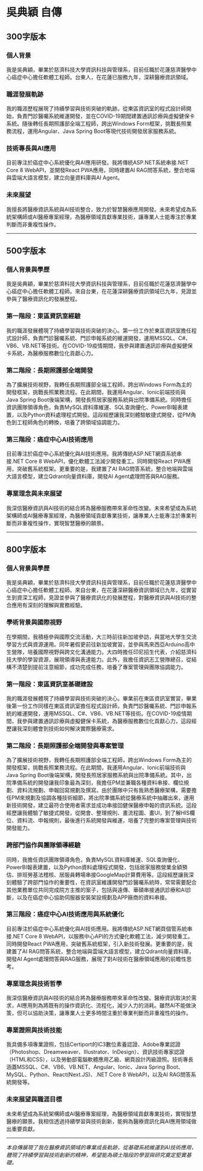 # 吳典穎 自傳

## 300字版本

### 個人背景
我是吳典穎，畢業於慈濟科技大學資訊科技與管理系，目前任職於花蓮慈濟醫學中心癌症中心擔任軟體工程師。台東人，在花蓮已服務九年，深耕醫療資訊領域。

### 職涯發展軌跡
我的職涯歷程展現了持續學習與技術突破的軌跡。從東區資訊室的程式設計師開始，負責門診醫囑系統維運開發，並在COVID-19期間建置通訊診療與虛擬健保卡系統。隨後轉任長期照護部全端工程師，跨出Windows Form框架，挑戰長照業務流程，運用Angular、Java Spring Boot等現代技術開發居家服務系統。

### 技術專長與AI應用
目前專注於癌症中心系統優化與AI應用研發。我將傳統ASP.NET系統串接.NET Core 8 WebAPI，並開發React PWA應用，同時建置AI RAG問答系統，整合地端與雲端大語言模型，建立向量資料庫與AI Agent。

### 未來展望
我擅長將醫療資訊系統與AI技術整合，致力於智慧醫療應用開發。未來希望成為系統架構師或AI醫療專案經理，為醫療領域貢獻專業技術，讓專業人士能專注於專業判斷而非重複性操作。

---

## 500字版本

### 個人背景與學歷
我是吳典穎，畢業於慈濟科技大學資訊科技與管理系，目前任職於花蓮慈濟醫學中心癌症中心擔任軟體工程師。來自台東，在花蓮深耕醫療資訊領域已九年，見證並參與了醫療資訊化的發展歷程。

### 第一階段：東區資訊室經驗
我的職涯發展體現了持續學習與技術突破的決心。第一份工作於東區資訊室擔任程式設計師，負責門診醫囑系統、門診申報系統的維運開發，運用MSSQL、C#、VB6、VB.NET等技術。在COVID-19疫情期間，我參與建置通訊診療與虛擬健保卡系統，為醫療服務數位化貢獻心力。

### 第二階段：長期照護部全端開發
為了擴展技術視野，我轉任長期照護部全端工程師，跨出Windows Form為主的開發框架，挑戰長照業務流程。在此期間，我運用Angular、Ionic前端技術與Java Spring Boot後端架構，開發長照居家服務系統與出院準備系統。同時擔任資訊團隊領導角色，負責MySQL資料庫維運、SQL查詢優化、PowerBI報表建置，以及Python資料處理程式開發。這段經歷讓我深刻體驗敏捷式開發，從PM角色到工程師角色的轉換，培養了跨領域協調能力。

### 第三階段：癌症中心AI技術應用
目前專注於癌症中心系統優化與AI技術應用。我將傳統ASP.NET網頁系統串接.NET Core 8 WebAPI，優化軟體工法減少開發重工。同時開發React PWA應用，突破舊系統框架。更重要的是，我建置了AI RAG問答系統，整合地端與雲端大語言模型，建立Qdrant向量資料庫，開發AI Agent處理問答與RAG服務。

### 專業理念與未來展望
我深信醫療資訊與AI技術的結合將為醫療服務帶來革命性改變。未來希望成為系統架構師或AI醫療專案經理，為醫療領域貢獻專業技術，讓專業人士能專注於專業判斷而非重複性操作，實現智慧醫療的願景。

---

## 800字版本

### 個人背景與學歷
我是吳典穎，畢業於慈濟科技大學資訊科技與管理系，目前任職於花蓮慈濟醫學中心癌症中心擔任軟體工程師。來自台東，在花蓮深耕醫療資訊領域已九年，從實習生到資深工程師，見證並參與了醫療資訊化的發展歷程，對醫療資訊與AI技術的整合應用有深刻的理解與實務經驗。

### 學術背景與國際視野
在學期間，我積極參與國際交流活動，大三時前往新加坡參訪，與當地大學生交流學習方式與資源運用。同年暑假更前往新加坡實習，並參與馬來西亞Arduino高中生營隊，培養國際視野與跨文化溝通能力。大四時擔任印尼招生代表，介紹慈濟科技大學的學習資源，展現領導與表達能力。此外，我擔任資訊志工營隊總召，從結構不清楚到提前注意細節，成功完成任務，培養了專案管理與團隊協調能力。

### 第一階段：東區資訊室基礎建設
我的職涯發展體現了持續學習與技術突破的決心。畢業前在東區資訊室實習，畢業後第一份工作同樣在東區資訊室擔任程式設計師，負責門診醫囑系統、門診申報系統的維運開發，運用MSSQL、C#、VB6、VB.NET等技術。在COVID-19疫情期間，我參與建置通訊診療與虛擬健保卡系統，為醫療服務數位化貢獻心力，這段經歷讓我深刻體會到技術如何解決實際醫療需求。

### 第二階段：長期照護部全端開發與專案管理
為了擴展技術視野，我轉任長期照護部全端工程師，跨出Windows Form為主的開發框架，挑戰長照業務流程。在此期間，我運用Angular、Ionic前端技術與Java Spring Boot後端架構，開發長照居家服務系統與出院準備系統。其中，出院準備系統的開發讓我印象最為深刻，我擔任PM並兼職各種資料串接、欄位規劃、資料流規劃、申報回寫規劃及撰寫。由於團隊中只有我熟悉醫療架構，需要擔任PM來規劃及協調各種技術細節，將出院準備系統從醫療系統中抽離出來，運用新技術開發，建立最符合使用者需求並成功串接回健保醫療申報的資訊系統。這段經歷讓我體驗了敏捷式開發，從開會、整理規則、畫流程圖、畫UI，到了解HIS欄位、資料流、申報規則，最後進行系統開發與維運，培養了完整的專案管理與技術開發能力。

### 跨部門協作與團隊領導經驗
同時，我擔任資訊團隊領導角色，負責MySQL資料庫維運、SQL查詢優化、PowerBI報表建置，以及Python資料處理程式開發，包括居家服務營業金額預估、排班勞基法稽核、居服員轉場串接GoogleMap計算費用等。這段經歷讓我深刻體驗了跨部門協作的重要性，在資訊室維護開發門診醫囑系統時，常常需要配合其他業務單位共同完成院方主推的案子，包括與遠傳、華碩串接通訊診療和AI診斷，以及在癌症中心協助伺服器安裝架設規劃及APP廠商的資料串接。

### 第三階段：癌症中心AI技術應用與系統優化
目前專注於癌症中心系統優化與AI技術應用。我將傳統ASP.NET網頁個管系統串接.NET Core 8 WebAPI，以服務中心API的方式優化軟體工法，減少開發重工。同時開發React PWA應用，突破舊系統框架，引入新技術發展。更重要的是，我建置了AI RAG問答系統，整合地端與雲端大語言模型，建立Qdrant向量資料庫，開發AI Agent處理問答與RAG服務，展現了對AI技術在醫療領域應用的前瞻性思考。

### 專業理念與技術哲學
我深信醫療資訊與AI技術的結合將為醫療服務帶來革命性改變。醫療資訊取決於需求，AI應用則為將既有的操作資訊化、流程化，減少人力的消耗。雖然AI不能做決策，但可以協助決策，讓專業人士更多時間注重於專業判斷而非重複性的操作。

### 專業證照與技術技能
我具備多項專業證照，包括Certiport的IC3數位素養認證、Adobe專業認證（Photoshop、Dreamweaver、Illustrator、InDesign）、資訊技術專家認證（HTML和CSS），以及勞動部電腦軟體應用乙級、網頁設計丙級證照。技術專長涵蓋MSSQL、C#、VB6、VB.NET、Angular、Ionic、Java Spring Boot、MySQL、Python、React(Next.JS)、.NET Core 8 WebAPI，以及AI RAG問答系統開發等。

### 未來展望與職涯目標
未來希望成為系統架構師或AI醫療專案經理，為醫療領域貢獻專業技術，實現智慧醫療的願景。我相信透過持續學習與技術創新，能夠為醫療資訊化與AI應用領域做出重要貢獻。

---

*本自傳展現了我在醫療資訊領域的專業成長軌跡，從基礎系統維運到AI技術應用，體現了持續學習與技術創新的精神，希望能為碩士階段的學習與研究奠定堅實基礎。*
